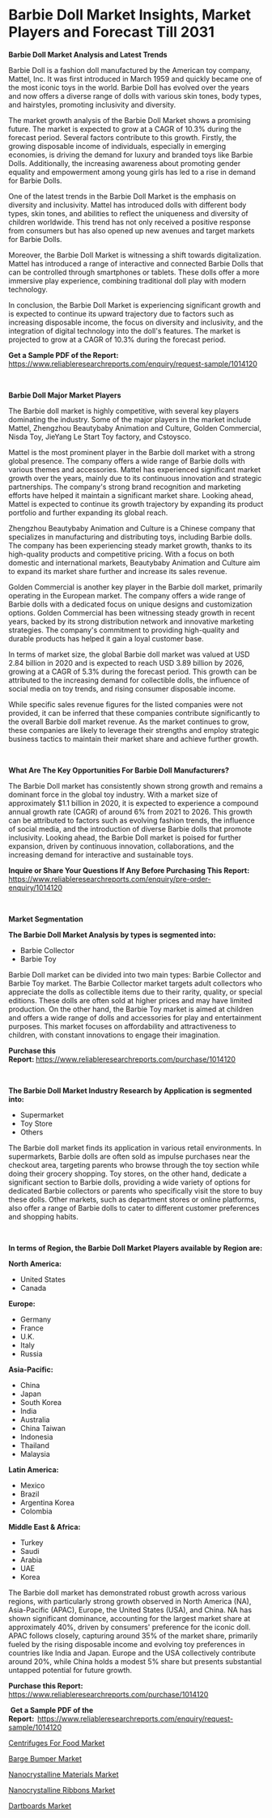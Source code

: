 <p><h1>Barbie Doll Market Insights, Market Players and Forecast Till 2031</h1></p><p><strong>Barbie Doll Market Analysis and Latest Trends</strong></p>
<p><p>Barbie Doll is a fashion doll manufactured by the American toy company, Mattel, Inc. It was first introduced in March 1959 and quickly became one of the most iconic toys in the world. Barbie Doll has evolved over the years and now offers a diverse range of dolls with various skin tones, body types, and hairstyles, promoting inclusivity and diversity.</p><p>The market growth analysis of the Barbie Doll Market shows a promising future. The market is expected to grow at a CAGR of 10.3% during the forecast period. Several factors contribute to this growth. Firstly, the growing disposable income of individuals, especially in emerging economies, is driving the demand for luxury and branded toys like Barbie Dolls. Additionally, the increasing awareness about promoting gender equality and empowerment among young girls has led to a rise in demand for Barbie Dolls.</p><p>One of the latest trends in the Barbie Doll Market is the emphasis on diversity and inclusivity. Mattel has introduced dolls with different body types, skin tones, and abilities to reflect the uniqueness and diversity of children worldwide. This trend has not only received a positive response from consumers but has also opened up new avenues and target markets for Barbie Dolls.</p><p>Moreover, the Barbie Doll Market is witnessing a shift towards digitalization. Mattel has introduced a range of interactive and connected Barbie Dolls that can be controlled through smartphones or tablets. These dolls offer a more immersive play experience, combining traditional doll play with modern technology.</p><p>In conclusion, the Barbie Doll Market is experiencing significant growth and is expected to continue its upward trajectory due to factors such as increasing disposable income, the focus on diversity and inclusivity, and the integration of digital technology into the doll's features. The market is projected to grow at a CAGR of 10.3% during the forecast period.</p></p>
<p><strong>Get a Sample PDF of the Report:&nbsp;</strong> <a href="https://www.reliableresearchreports.com/enquiry/request-sample/1014120">https://www.reliableresearchreports.com/enquiry/request-sample/1014120</a></p>
<p>&nbsp;</p>
<p><strong>Barbie Doll Major Market Players</strong></p>
<p><p>The Barbie doll market is highly competitive, with several key players dominating the industry. Some of the major players in the market include Mattel, Zhengzhou Beautybaby Animation and Culture, Golden Commercial, Nisda Toy, JieYang Le Start Toy factory, and Cstoysco.</p><p>Mattel is the most prominent player in the Barbie doll market with a strong global presence. The company offers a wide range of Barbie dolls with various themes and accessories. Mattel has experienced significant market growth over the years, mainly due to its continuous innovation and strategic partnerships. The company's strong brand recognition and marketing efforts have helped it maintain a significant market share. Looking ahead, Mattel is expected to continue its growth trajectory by expanding its product portfolio and further expanding its global reach.</p><p>Zhengzhou Beautybaby Animation and Culture is a Chinese company that specializes in manufacturing and distributing toys, including Barbie dolls. The company has been experiencing steady market growth, thanks to its high-quality products and competitive pricing. With a focus on both domestic and international markets, Beautybaby Animation and Culture aim to expand its market share further and increase its sales revenue.</p><p>Golden Commercial is another key player in the Barbie doll market, primarily operating in the European market. The company offers a wide range of Barbie dolls with a dedicated focus on unique designs and customization options. Golden Commercial has been witnessing steady growth in recent years, backed by its strong distribution network and innovative marketing strategies. The company's commitment to providing high-quality and durable products has helped it gain a loyal customer base.</p><p>In terms of market size, the global Barbie doll market was valued at USD 2.84 billion in 2020 and is expected to reach USD 3.89 billion by 2026, growing at a CAGR of 5.3% during the forecast period. This growth can be attributed to the increasing demand for collectible dolls, the influence of social media on toy trends, and rising consumer disposable income.</p><p>While specific sales revenue figures for the listed companies were not provided, it can be inferred that these companies contribute significantly to the overall Barbie doll market revenue. As the market continues to grow, these companies are likely to leverage their strengths and employ strategic business tactics to maintain their market share and achieve further growth.</p></p>
<p>&nbsp;</p>
<p><strong>What Are The Key Opportunities For Barbie Doll Manufacturers?</strong></p>
<p><p>The Barbie Doll market has consistently shown strong growth and remains a dominant force in the global toy industry. With a market size of approximately $1.1 billion in 2020, it is expected to experience a compound annual growth rate (CAGR) of around 6% from 2021 to 2026. This growth can be attributed to factors such as evolving fashion trends, the influence of social media, and the introduction of diverse Barbie dolls that promote inclusivity. Looking ahead, the Barbie Doll market is poised for further expansion, driven by continuous innovation, collaborations, and the increasing demand for interactive and sustainable toys.</p></p>
<p><strong>Inquire or Share Your Questions If Any Before Purchasing This Report:</strong> <a href="https://www.reliableresearchreports.com/enquiry/pre-order-enquiry/1014120">https://www.reliableresearchreports.com/enquiry/pre-order-enquiry/1014120</a></p>
<p>&nbsp;</p>
<p><strong>Market Segmentation</strong></p>
<p><strong>The Barbie Doll Market Analysis by types is segmented into:</strong></p>
<p><ul><li>Barbie Collector</li><li>Barbie Toy</li></ul></p>
<p><p>Barbie Doll market can be divided into two main types: Barbie Collector and Barbie Toy market. The Barbie Collector market targets adult collectors who appreciate the dolls as collectible items due to their rarity, quality, or special editions. These dolls are often sold at higher prices and may have limited production. On the other hand, the Barbie Toy market is aimed at children and offers a wide range of dolls and accessories for play and entertainment purposes. This market focuses on affordability and attractiveness to children, with constant innovations to engage their imagination.</p></p>
<p><strong>Purchase this Report:&nbsp;</strong><a href="https://www.reliableresearchreports.com/purchase/1014120">https://www.reliableresearchreports.com/purchase/1014120</a></p>
<p>&nbsp;</p>
<p><strong>The Barbie Doll Market Industry Research by Application is segmented into:</strong></p>
<p><ul><li>Supermarket</li><li>Toy Store</li><li>Others</li></ul></p>
<p><p>The Barbie doll market finds its application in various retail environments. In supermarkets, Barbie dolls are often sold as impulse purchases near the checkout area, targeting parents who browse through the toy section while doing their grocery shopping. Toy stores, on the other hand, dedicate a significant section to Barbie dolls, providing a wide variety of options for dedicated Barbie collectors or parents who specifically visit the store to buy these dolls. Other markets, such as department stores or online platforms, also offer a range of Barbie dolls to cater to different customer preferences and shopping habits.</p></p>
<p>&nbsp;</p>
<p><strong>In terms of Region, the Barbie Doll Market Players available by Region are:</strong></p>
<p>
    <p> <strong> North America: </strong>
        <ul>
            <li>United States</li>
            <li>Canada</li>
        </ul>
        </p> 
    <p> <strong> Europe: </strong>
        <ul>
            <li>Germany</li>
            <li>France</li>
            <li>U.K.</li>
            <li>Italy</li>
            <li>Russia</li>
        </ul>
        </p> 
    <p> <strong> Asia-Pacific: </strong>
        <ul>
            <li>China</li>
            <li>Japan</li>
            <li>South Korea</li>
            <li>India</li>
            <li>Australia</li>
            <li>China Taiwan</li>
            <li>Indonesia</li>
            <li>Thailand</li>
            <li>Malaysia</li>
        </ul>
        </p> 
    <p> <strong> Latin America: </strong>
        <ul>
            <li>Mexico</li>
            <li>Brazil</li>
            <li>Argentina Korea</li>
            <li>Colombia</li>
        </ul>
        </p> 
    <p> <strong> Middle East & Africa: </strong>
        <ul>
            <li>Turkey</li>
            <li>Saudi</li>
            <li>Arabia</li>
            <li>UAE</li>
            <li>Korea</li>
        </ul>
    </p>
    </p>
<p><p>The Barbie doll market has demonstrated robust growth across various regions, with particularly strong growth observed in North America (NA), Asia-Pacific (APAC), Europe, the United States (USA), and China. NA has shown significant dominance, accounting for the largest market share at approximately 40%, driven by consumers' preference for the iconic doll. APAC follows closely, capturing around 35% of the market share, primarily fueled by the rising disposable income and evolving toy preferences in countries like India and Japan. Europe and the USA collectively contribute around 20%, while China holds a modest 5% share but presents substantial untapped potential for future growth.</p></p>
<p><strong>Purchase this Report: </strong><a href="https://www.reliableresearchreports.com/purchase/1014120">https://www.reliableresearchreports.com/purchase/1014120</a></p>
<p>&nbsp;<strong>Get a Sample PDF of the Report:&nbsp;&nbsp;</strong><a href="https://www.reliableresearchreports.com/enquiry/request-sample/1014120">https://www.reliableresearchreports.com/enquiry/request-sample/1014120</a></p>
<p><strong></strong></p>
<p><p><a href="https://medium.com/@jarredmertz/centrifuges-for-food-market-analysis-and-sze-forecasted-for-period-from-2024-to-2031-1eddcdeebd30">Centrifuges For Food Market</a></p><p><a href="https://www.linkedin.com/pulse/barge-bumper-market-research-report-reveals-latest-trends-fople?trackingId=xvLRzwyxTH%2Bo1twk7wErmw%3D%3D">Barge Bumper Market</a></p><p><a href="https://github.com/deliacustodio40/Market-Research-Report-List-2/blob/main/nanocrystalline-materials-market.md">Nanocrystalline Materials Market</a></p><p><a href="https://github.com/scarol104/Market-Research-Report-List-2/blob/main/nanocrystalline-ribbons-market.md">Nanocrystalline Ribbons Market</a></p><p><a href="https://www.linkedin.com/pulse/dartboards-market-growth-trends-covid-19-impact-forecasts-u4nne?trackingId=XxTzTj6yTumExGZbw9OHdw%3D%3D">Dartboards Market</a></p></p>